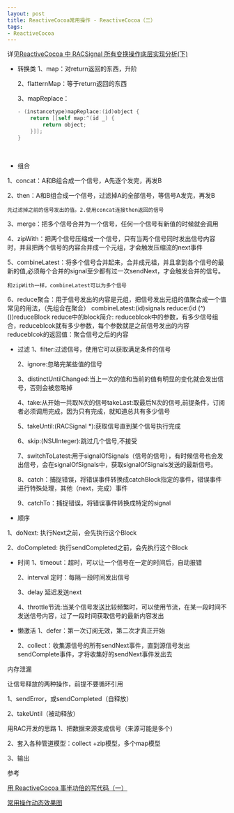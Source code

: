```yaml
---
layout: post
title: ReactiveCocoa常用操作 - ReactiveCocoa（二）
tags: 
- ReactiveCocoa
---
```


详见[ReactiveCocoa 中 RACSignal 所有变换操作底层实现分析(下)](http://www.jianshu.com/p/d507e534dda0)

* 转换类
  1、map：对return返回的东西，升阶

  2、flatternMap：等于return返回的东西

  3、mapReplace：

  ```objective-c
  - (instancetype)mapReplace:(id)object {
      return [[self map:^(id _) {
          return object;
      }]];
  }

  ```
  ​

* 组合

1、concat：A和B组合成一个信号，A先逐个发完，再发B

2、then：A和B组合成一个信号，过滤掉A的全部信号，等信号A发完，再发B

	先过滤掉之前的信号发出的值。2.使用concat连接then返回的信号
3、merge：把多个信号合并为一个信号，任何一个信号有新值的时候就会调用

4、zipWith：把两个信号压缩成一个信号，只有当两个信号同时发出信号内容时，并且把两个信号的内容合并成一个元组，才会触发压缩流的next事件

5、combineLatest：将多个信号合并起来，合并成元祖，并且拿到各个信号的最新的值,必须每个合并的signal至少都有过一次sendNext，才会触发合并的信号。

	和zipWith一样，combineLatest可以为多个信号
6、reduce聚合：用于信号发出的内容是元组，把信号发出元组的值聚合成一个值
	常见的用法，（先组合在聚合）
	combineLatest:(id<NSFastEnumeration>)signals reduce:(id (^)())reduceBlock
	reduce中的block简介:
	reduceblcok中的参数，有多少信号组合，reduceblcok就有多少参数，每个参数就是之前信号发出的内容
	reduceblcok的返回值：聚合信号之后的内容




* 过滤
  1、filter:过滤信号，使用它可以获取满足条件的信号

  2、ignore:忽略完某些值的信号

  3、distinctUntilChanged:当上一次的值和当前的值有明显的变化就会发出信号，否则会被忽略掉

  4、take:从开始一共取N次的信号takeLast:取最后N次的信号,前提条件，订阅者必须调用完成，因为只有完成，就知道总共有多少信号

  5、takeUntil:(RACSignal *):获取信号直到某个信号执行完成

  6、skip:(NSUInteger):跳过几个信号,不接受

  7、switchToLatest:用于signalOfSignals（信号的信号），有时候信号也会发出信号，会在signalOfSignals中，获取signalOfSignals发送的最新信号。

  8、catch：捕捉错误，将错误事件转换成catchBlock指定的事件，错误事件进行特殊处理，其他（next，完成）事件

  9、catchTo：捕捉错误，将错误事件转换成特定的signal
  ​
  ​

* 顺序

1、doNext: 执行Next之前，会先执行这个Block

2、doCompleted: 执行sendCompleted之前，会先执行这个Block

* 时间
  1、timeout：超时，可以让一个信号在一定的时间后，自动报错

  2、interval 定时：每隔一段时间发出信号

  3、delay 延迟发送next

  4、throttle节流:当某个信号发送比较频繁时，可以使用节流，在某一段时间不发送信号内容，过了一段时间获取信号的最新内容发出

* 懒激活
  1、defer：第一次订阅无效，第二次才真正开始

  2、collect：收集源信号的所有sendNext事件，直到源信号发出sendComplete事件，才将收集好的sendNext事件发出去


内存泄漏

让信号释放的两种操作，前提不要循环引用

1、sendError，或sendCompleted（自释放）

2、takeUntil（被动释放）

用RAC开发的思路
1、把数据来源变成信号（来源可能是多个）

2、套入各种管道模型：collect +zip模型，多个map模型

3、输出

参考

[用 ReactiveCocoa 事半功倍的写代码（一）](http://fengjian0106.github.io/2016/04/17/The-Power-Of-Composition-In-FRP-Part-1/)

[常用操作动态效果图](http://rxmarbles.com/#last)


